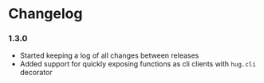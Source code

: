 Changelog
=========

### 1.3.0
- Started keeping a log of all changes between releases
- Added support for quickly exposing functions as cli clients with `hug.cli` decorator
